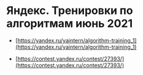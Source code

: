 # Яндекс. Тренировки по алгоритмам июнь 2021

- [https://yandex.ru/yaintern/algorithm-training_1](https://yandex.ru/yaintern/algorithm-training_1)

- [https://contest.yandex.ru/contest/27393/](https://contest.yandex.ru/contest/27393/)
